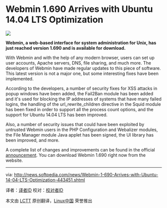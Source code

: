 Webmin 1.690 Arrives with Ubuntu 14.04 LTS Optimization
================================================================================
![](http://i1-news.softpedia-static.com/images/news2/Webmin-1-690-Arrives-with-Ubuntu-14-04-LTS-Optimization-443451-2.jpg)

**Webmin, a web-based interface for system administration for Unix, has just reached version 1.690 and is available for download.**

With Webmin and with the help of any modern browser, users can set up user accounts, Apache servers, DNS, file sharing, and much more. The developers of Webmin have made regular updates to this piece of software. This latest version is not a major one, but some interesting fixes have been implemented.

According to the developers, a number of security fixes for XSS attacks in popup windows have been added, the Fail2Ban module has been added and it's used for blocking the IP addresses of systems that have many failed logins, the handling of the url_rewrite_children directive in the Squid module has been fixed in order to support all the process count options, and the support for Ubuntu 14.04 LTS has been improved.

Also, a number of security issues that could have been exploited by untrusted Webmin users in the PHP Configuration and Webalizer modules, the File Manager module Java applet has been signed, the UI library has been improved, and more.

A complete list of changes and improvements can be found in the official [announcement][1]. You can download Webmin 1.690 right now from the website.

--------------------------------------------------------------------------------

via: http://news.softpedia.com/news/Webmin-1-690-Arrives-with-Ubuntu-14-04-LTS-Optimization-443451.shtml

译者：[译者ID](https://github.com/译者ID) 校对：[校对者ID](https://github.com/校对者ID)

本文由 [LCTT](https://github.com/LCTT/TranslateProject) 原创翻译，[Linux中国](http://linux.cn/) 荣誉推出

[1]:http://www.webmin.com/changes.html
